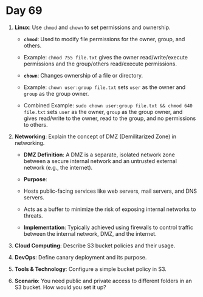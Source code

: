 # Day 69

1. **Linux**: Use `chmod` and `chown` to set permissions and ownership.
   
   - **`chmod`**: Used to modify file permissions for the owner, group, and others.  
    - Example: `chmod 755 file.txt` gives the owner read/write/execute permissions and the group/others read/execute permissions.  
   
   - **`chown`**: Changes ownership of a file or directory.  
    - Example: `chown user:group file.txt` sets `user` as the owner and `group` as the group owner.  
    - Combined Example: `sudo chown user:group file.txt && chmod 640 file.txt` sets `user` as the owner, `group` as the group owner, and gives read/write to the owner, read to the group, and no permissions to others.  


2. **Networking**: Explain the concept of DMZ (Demilitarized Zone) in networking.
  
   - **DMZ Definition**: A DMZ is a separate, isolated network zone between a secure internal network and an untrusted external network (e.g., the internet).  
   
   - **Purpose**:  
    - Hosts public-facing services like web servers, mail servers, and DNS servers.  
    - Acts as a buffer to minimize the risk of exposing internal networks to threats.  
   
   - **Implementation**: Typically achieved using firewalls to control traffic between the internal network, DMZ, and the internet.


3. **Cloud Computing**: Describe S3 bucket policies and their usage.

4. **DevOps**: Define canary deployment and its purpose.

5. **Tools & Technology**: Configure a simple bucket policy in S3.

6. **Scenario**: You need public and private access to different folders in an S3 bucket. How would you set it up?

